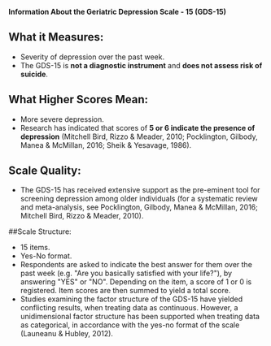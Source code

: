 **Information About the Geriatric Depression Scale - 15 (GDS-15)**

## What it Measures:
* Severity of depression over the past week.
* The GDS-15 is **not a diagnostic instrument** and **does not assess risk of suicide**. 

## What Higher Scores Mean:
* More severe depression.
* Research has indicated that scores of **5 or 6 indicate the presence of depression** (Mitchell Bird, Rizzo & Meader, 2010; Pocklington, Gilbody, Manea & McMillan, 2016; Sheik & Yesavage, 1986). 

## Scale Quality:
* The GDS-15 has received extensive support as the pre-eminent tool for screening depression among older individuals (for a systematic review and meta-analysis, see Pocklington, Gilbody, Manea & McMillan, 2016; Mitchell Bird, Rizzo & Meader, 2010). 

##Scale Structure:
* 15 items. 
* Yes-No format.
* Respondents are asked to indicate the best answer for them over the past week (e.g. "Are you basically satisfied with your life?"), by answering "YES" or "NO". Depending on the item, a score of 1 or 0 is registered. Item scores are then summed to yield a total score.  
* Studies examining the factor structure of the GDS-15 have yielded conflicting results, when treating data as continuous. However, a unidimensional factor structure has been  supported when treating data as categorical, in accordance with the yes-no format of the scale (Launeanu & Hubley, 2012). 
